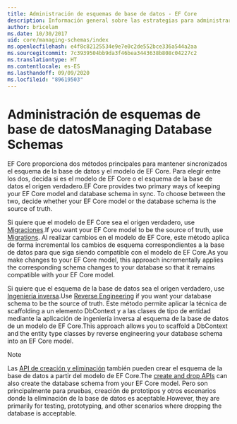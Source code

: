 ```yaml
---
title: Administración de esquemas de base de datos - EF Core
description: Información general sobre las estrategias para administrar esquemas de base de datos con Entity Framework Core
author: bricelam
ms.date: 10/30/2017
uid: core/managing-schemas/index
ms.openlocfilehash: e4f8c82125534e9e7e0c2de552bce336a544a2aa
ms.sourcegitcommit: 7c3939504bb9da3f46bea3443638b808c04227c2
ms.translationtype: HT
ms.contentlocale: es-ES
ms.lasthandoff: 09/09/2020
ms.locfileid: "89619503"
---
```

# <a name="managing-database-schemas"></a><span data-ttu-id="dfed7-103">Administración de esquemas de base de datos</span><span class="sxs-lookup"><span data-stu-id="dfed7-103">Managing Database Schemas</span></span>

<span data-ttu-id="dfed7-104">EF Core proporciona dos métodos principales para mantener sincronizados el esquema de la base de datos y el modelo de EF Core. Para elegir entre los dos, decida si es el modelo de EF Core o el esquema de la base de datos el origen verdadero.</span><span class="sxs-lookup"><span data-stu-id="dfed7-104">EF Core provides two primary ways of keeping your EF Core model and database schema in sync. To choose between the two, decide whether your EF Core model or the database schema is the source of truth.</span></span>

<span data-ttu-id="dfed7-105">Si quiere que el modelo de EF Core sea el origen verdadero, use [Migraciones][1].</span><span class="sxs-lookup"><span data-stu-id="dfed7-105">If you want your EF Core model to be the source of truth, use [Migrations][1].</span></span> <span data-ttu-id="dfed7-106">Al realizar cambios en el modelo de EF Core, este método aplica de forma incremental los cambios de esquema correspondientes a la base de datos para que siga siendo compatible con el modelo de EF Core.</span><span class="sxs-lookup"><span data-stu-id="dfed7-106">As you make changes to your EF Core model, this approach incrementally applies the corresponding schema changes to your database so that it remains compatible with your EF Core model.</span></span>

<span data-ttu-id="dfed7-107">Si quiere que el esquema de la base de datos sea el origen verdadero, use [Ingeniería inversa][2].</span><span class="sxs-lookup"><span data-stu-id="dfed7-107">Use [Reverse Engineering][2] if you want your database schema to be the source of truth.</span></span> <span data-ttu-id="dfed7-108">Este método permite aplicar la técnica de scaffolding a un elemento DbContext y a las clases de tipo de entidad mediante la aplicación de ingeniería inversa al esquema de la base de datos de un modelo de EF Core.</span><span class="sxs-lookup"><span data-stu-id="dfed7-108">This approach allows you to scaffold a DbContext and the entity type classes by reverse engineering your database schema into an EF Core model.</span></span>

> [!NOTE]
> <span data-ttu-id="dfed7-109">Las [API de creación y eliminación][3] también pueden crear el esquema de la base de datos a partir del modelo de EF Core.</span><span class="sxs-lookup"><span data-stu-id="dfed7-109">The [create and drop APIs][3] can also create the database schema from your EF Core model.</span></span> <span data-ttu-id="dfed7-110">Pero son principalmente para pruebas, creación de prototipos y otros escenarios donde la eliminación de la base de datos es aceptable.</span><span class="sxs-lookup"><span data-stu-id="dfed7-110">However, they are primarily for testing, prototyping, and other scenarios where dropping the database is acceptable.</span></span>

  [1]: xref:core/managing-schemas/migrations/index
  [2]: xref:core/managing-schemas/scaffolding
  [3]: xref:core/managing-schemas/ensure-created
